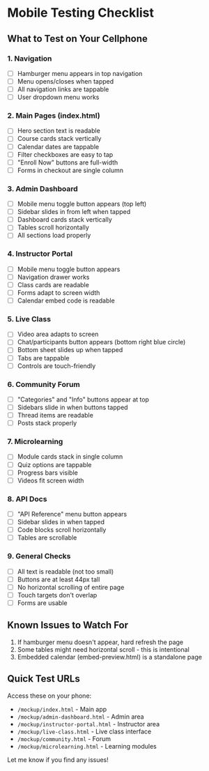 # Mobile Testing Checklist

## What to Test on Your Cellphone

### 1. Navigation
- [ ] Hamburger menu appears in top navigation
- [ ] Menu opens/closes when tapped
- [ ] All navigation links are tappable
- [ ] User dropdown menu works

### 2. Main Pages (index.html)
- [ ] Hero section text is readable
- [ ] Course cards stack vertically
- [ ] Calendar dates are tappable
- [ ] Filter checkboxes are easy to tap
- [ ] "Enroll Now" buttons are full-width
- [ ] Forms in checkout are single column

### 3. Admin Dashboard
- [ ] Mobile menu toggle button appears (top left)
- [ ] Sidebar slides in from left when tapped
- [ ] Dashboard cards stack vertically
- [ ] Tables scroll horizontally
- [ ] All sections load properly

### 4. Instructor Portal
- [ ] Mobile menu toggle button appears
- [ ] Navigation drawer works
- [ ] Class cards are readable
- [ ] Forms adapt to screen width
- [ ] Calendar embed code is readable

### 5. Live Class
- [ ] Video area adapts to screen
- [ ] Chat/participants button appears (bottom right blue circle)
- [ ] Bottom sheet slides up when tapped
- [ ] Tabs are tappable
- [ ] Controls are touch-friendly

### 6. Community Forum
- [ ] "Categories" and "Info" buttons appear at top
- [ ] Sidebars slide in when buttons tapped
- [ ] Thread items are readable
- [ ] Posts stack properly

### 7. Microlearning
- [ ] Module cards stack in single column
- [ ] Quiz options are tappable
- [ ] Progress bars visible
- [ ] Videos fit screen width

### 8. API Docs
- [ ] "API Reference" menu button appears
- [ ] Sidebar slides in when tapped
- [ ] Code blocks scroll horizontally
- [ ] Tables are scrollable

### 9. General Checks
- [ ] All text is readable (not too small)
- [ ] Buttons are at least 44px tall
- [ ] No horizontal scrolling of entire page
- [ ] Touch targets don't overlap
- [ ] Forms are usable

## Known Issues to Watch For
1. If hamburger menu doesn't appear, hard refresh the page
2. Some tables might need horizontal scroll - this is intentional
3. Embedded calendar (embed-preview.html) is a standalone page

## Quick Test URLs
Access these on your phone:
- `/mockup/index.html` - Main app
- `/mockup/admin-dashboard.html` - Admin area
- `/mockup/instructor-portal.html` - Instructor area
- `/mockup/live-class.html` - Live class interface
- `/mockup/community.html` - Forum
- `/mockup/microlearning.html` - Learning modules

Let me know if you find any issues!